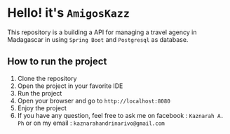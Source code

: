 # Hello! it's `AmigosKazz` 
This repository is a building a API for managing a travel agency in Madagascar in using `Spring Boot` and `Postgresql` as database.

## How to run the project
1. Clone the repository
2. Open the project in your favorite IDE
3. Run the project
4. Open your browser and go to `http://localhost:8080`
5. Enjoy the project
6. If you have any question, feel free to ask me on facebook : `Kaznarah A. Ph` or on my email : `kaznarahandrinarivo@gmail.com`

